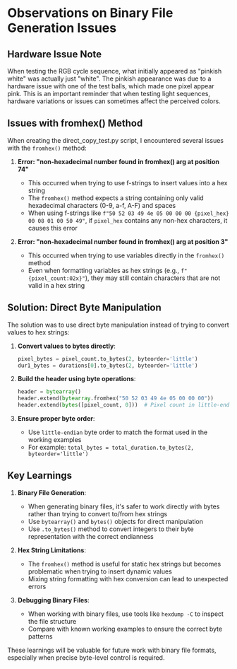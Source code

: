 # Observations on Binary File Generation Issues

## Hardware Issue Note

When testing the RGB cycle sequence, what initially appeared as "pinkish white" was actually just "white". The pinkish appearance was due to a hardware issue with one of the test balls, which made one pixel appear pink. This is an important reminder that when testing light sequences, hardware variations or issues can sometimes affect the perceived colors.

## Issues with fromhex() Method

When creating the direct_copy_test.py script, I encountered several issues with the `fromhex()` method:

1. **Error: "non-hexadecimal number found in fromhex() arg at position 74"**
   - This occurred when trying to use f-strings to insert values into a hex string
   - The `fromhex()` method expects a string containing only valid hexadecimal characters (0-9, a-f, A-F) and spaces
   - When using f-strings like `f"50 52 03 49 4e 05 00 00 00 {pixel_hex} 00 08 01 00 50 49"`, if `pixel_hex` contains any non-hex characters, it causes this error

2. **Error: "non-hexadecimal number found in fromhex() arg at position 3"**
   - This occurred when trying to use variables directly in the `fromhex()` method
   - Even when formatting variables as hex strings (e.g., `f"{pixel_count:02x}"`), they may still contain characters that are not valid in a hex string

## Solution: Direct Byte Manipulation

The solution was to use direct byte manipulation instead of trying to convert values to hex strings:

1. **Convert values to bytes directly**:
   ```python
   pixel_bytes = pixel_count.to_bytes(2, byteorder='little')
   dur1_bytes = durations[0].to_bytes(2, byteorder='little')
   ```

2. **Build the header using byte operations**:
   ```python
   header = bytearray()
   header.extend(bytearray.fromhex("50 52 03 49 4e 05 00 00 00"))
   header.extend(bytes([pixel_count, 0]))  # Pixel count in little-endian
   ```

3. **Ensure proper byte order**:
   - Use `little-endian` byte order to match the format used in the working examples
   - For example: `total_bytes = total_duration.to_bytes(2, byteorder='little')`

## Key Learnings

1. **Binary File Generation**:
   - When generating binary files, it's safer to work directly with bytes rather than trying to convert to/from hex strings
   - Use `bytearray()` and `bytes()` objects for direct manipulation
   - Use `.to_bytes()` method to convert integers to their byte representation with the correct endianness

2. **Hex String Limitations**:
   - The `fromhex()` method is useful for static hex strings but becomes problematic when trying to insert dynamic values
   - Mixing string formatting with hex conversion can lead to unexpected errors

3. **Debugging Binary Files**:
   - When working with binary files, use tools like `hexdump -C` to inspect the file structure
   - Compare with known working examples to ensure the correct byte patterns

These learnings will be valuable for future work with binary file formats, especially when precise byte-level control is required.